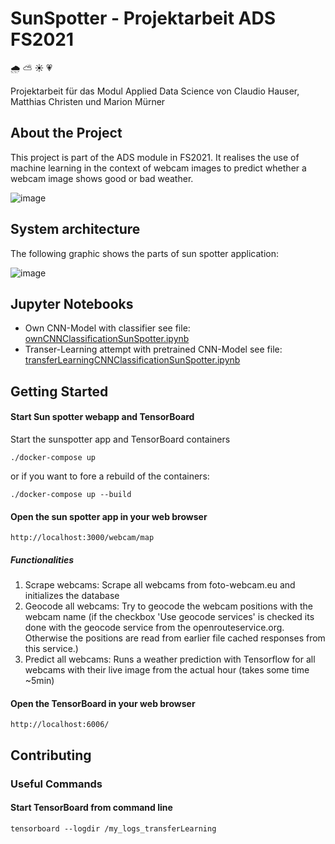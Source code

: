 # SunSpotter - Projektarbeit ADS FS2021 
:cloud_with_rain: :partly_sunny: :sunny: :heartpulse:

Projektarbeit für das Modul Applied Data Science von Claudio Hauser, Matthias Christen und Marion Mürner

## About the Project

This project is part of the ADS module in FS2021. It realises the use of machine learning in the context of webcam images to predict whether a webcam image shows good or bad weather.

![image](https://github.zhaw.ch/muon/ads-fs2021-project-sunspotter/blob/master/drawings/sunspotter-app.png)

## System architecture

The following graphic shows the parts of sun spotter application:

![image](https://github.zhaw.ch/muon/ads-fs2021-project-sunspotter/blob/master/drawings/sunspotter-tech-integration.png)


## Jupyter Notebooks
* Own CNN-Model with classifier see file: [ownCNNClassificationSunSpotter.ipynb](https://github.zhaw.ch/muon/ads-fs2021-project-sunspotter/blob/master/code/jupyterNotebook/ownCNNClassificationSunSpotter.ipynb)
* Transer-Learning attempt with pretrained CNN-Model see file: [transferLearningCNNClassificationSunSpotter.ipynb](https://github.zhaw.ch/muon/ads-fs2021-project-sunspotter/blob/master/code/jupyterNotebook/transferLearningCNNClassificationSunSpotter.ipynb)

## Getting Started

#### Start Sun spotter webapp and TensorBoard

Start the sunspotter app and TensorBoard containers

```./docker-compose up```

or if you want to fore a rebuild of the containers:

```./docker-compose up --build```

#### Open the sun spotter app in your web browser

```http://localhost:3000/webcam/map```

##### Functionalities

1. Scrape webcams: Scrape all webcams from foto-webcam.eu and initializes the database
2. Geocode all webcams: Try to geocode the webcam positions with the webcam name (if the checkbox 'Use geocode services' is checked its done with the geocode service from the openrouteservice.org. Otherwise the positions are read from earlier file cached responses from this service.)
3. Predict all webcams: Runs a weather prediction with Tensorflow for all webcams with their live image from the actual hour (takes some time ~5min)

#### Open the TensorBoard in your web browser

```http://localhost:6006/```

## Contributing
### Useful Commands
#### Start TensorBoard from command line

```tensorboard --logdir /my_logs_transferLearning```
